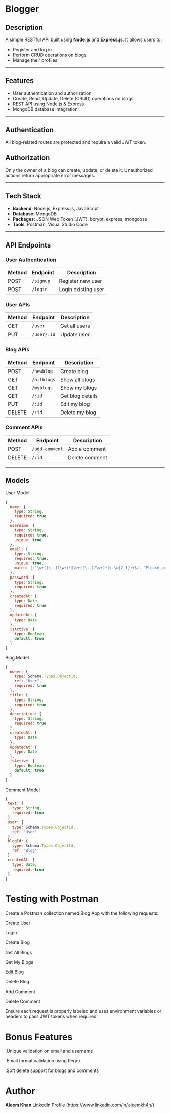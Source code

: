 # Blogger

## Description

A simple RESTful API built using **Node.js** and **Express.js**. It allows users to:

- Register and log in
- Perform CRUD operations on blogs
- Manage their profiles

---

## Features

- User authentication and authorization
- Create, Read, Update, Delete (CRUD) operations on blogs
- REST API using Node.js & Express
- MongoDB database integration

---

## Authentication

All blog-related routes are protected and require a valid JWT token.

## Authorization

Only the owner of a blog can create, update, or delete it. Unauthorized actions return appropriate error messages.

---

## Tech Stack

- **Backend**: Node.js, Express.js, JavaScript
- **Database**: MongoDB
- **Packages**: JSON Web Token (JWT), bcrypt, express, mongoose
- **Tools**: Postman, Visual Studio Code

---

## API Endpoints

### User Authentication

| Method | Endpoint   | Description        |
|--------|------------|--------------------|
| POST   | `/signup`  | Register new user  |
| POST   | `/login`   | Login existing user|

### User APIs

| Method | Endpoint     | Description     |
|--------|--------------|-----------------|
| GET    | `/user`      | Get all users   |
| PUT    | `/user/:id`  | Update user     |

### Blog APIs

| Method | Endpoint      | Description       |
|--------|---------------|-------------------|
| POST   | `/newblog`    | Create blog       |
| GET    | `/allblogs`   | Show all blogs    |
| GET    | `/myblogs`    | Show my blogs     |
| GET    | `/:id`        | Get blog details  |
| PUT    | `/:id`        | Edit my blog      |
| DELETE | `/:id`        | Delete my blog    |

### Comment APIs

| Method | Endpoint        | Description      |
|--------|-----------------|------------------|
| POST   | `/add-comment`  | Add a comment    |
| DELETE | `/:id`          | Delete comment   |

---

## Models
User Model
```js
{
  name: {
    type: String,
    required: true
  },
  username: {
    type: String,
    required: true,
    unique: true
  },
  email: {
    type: String,
    required: true,
    unique: true,
    match: [/^\w+([\.-]?\w+)*@\w+([\.-]?\w+)*(\.\w{2,3})+$/, "Please provide a valid email address"]
  },
  password: {
    type: String,
    required: true
  },
  createdAt: {
    type: Date,
    required: true
  },
  updatedAt: {
    type: Date
  },
  isActive: {
    type: Boolean,
    default: true
  }
}
```

 Blog Model
``` js
{
  owner: {
    type: Schema.Types.ObjectId,
    ref: "User",
    required: true
  },
  title: {
    type: String,
    required: true
  },
  description: {
    type: String,
    required: true
  },
  createdAt: {
    type: Date
  },
  updatedAt: {
    type: Date
  },
  isActive: {
    type: Boolean,
    default: true
  }
}
```
 Comment Model
 ```js
{
  text: {
    type: String,
    required: true
  },
  user: {
    type: Schema.Types.ObjectId,
    ref: "User"
  },
  blogId: {
    type: Schema.Types.ObjectId,
    ref: "Blog"
  },
  createdAt: {
    type: Date,
    required: true
  }
}
```

# Testing with Postman
Create a Postman collection named Blog App with the following requests:

Create User

Login

Create Blog

Get All Blogs

Get My Blogs

Edit Blog

Delete Blog

Add Comment

Delete Comment

Ensure each request is properly labeled and uses environment variables or headers to pass JWT tokens when required.

# Bonus Features
.Unique validation on email and username

.Email format validation using Regex

.Soft delete support for blogs and comments

# Author
**Aleem Khan**
LinkedIn Profile (https://www.linkedin.com/in/aleemkh4n/)